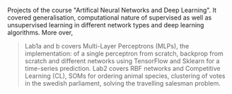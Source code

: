 Projects of the course "Artifical Neural Networks and Deep Learning". It covered generalisation, computational nature of supervised as well as unsupervised learning in different network types and deep learning algorithms. More over, 
>Lab1a and b covers Multi-Layer Perceptrons (MLPs), the implementation: of a single perceptron from scratch, backprop from scratch and different networks using TensorFlow and Sklearn for a time-series prediction.
>Lab2 covers RBF networks and Competitive Learning (CL), SOMs for ordering animal species, clustering of votes in the swedish parliament, solving the travelling salesman problem.
